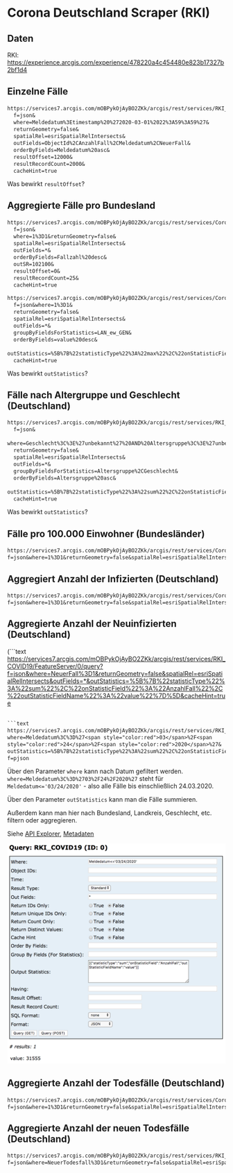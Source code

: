 # Corona Deutschland Scraper (RKI)

## Daten

RKI: <https://experience.arcgis.com/experience/478220a4c454480e823b17327b2bf1d4>

## Einzelne Fälle

```text
https://services7.arcgis.com/mOBPykOjAyBO2ZKk/arcgis/rest/services/RKI_COVID19/FeatureServer/0/query?
  f=json&
  where=Meldedatum%3Etimestamp%20%272020-03-01%2022%3A59%3A59%27&
  returnGeometry=false&
  spatialRel=esriSpatialRelIntersects&
  outFields=ObjectId%2CAnzahlFall%2CMeldedatum%2CNeuerFall&
  orderByFields=Meldedatum%20asc&
  resultOffset=12000&
  resultRecordCount=2000&
  cacheHint=true
```

Was bewirkt `resultOffset`?

## Aggregierte Fälle pro Bundesland

```text
https://services7.arcgis.com/mOBPykOjAyBO2ZKk/arcgis/rest/services/Coronaf%C3%A4lle_in_den_Bundesl%C3%A4ndern/FeatureServer/0/query?
  f=json&
  where=1%3D1&returnGeometry=false&
  spatialRel=esriSpatialRelIntersects&
  outFields=*&
  orderByFields=Fallzahl%20desc&
  outSR=102100&
  resultOffset=0&
  resultRecordCount=25&
  cacheHint=true
```

```text
https://services7.arcgis.com/mOBPykOjAyBO2ZKk/arcgis/rest/services/Coronaf%C3%A4lle_in_den_Bundesl%C3%A4ndern/FeatureServer/0/query?
  f=json&where=1%3D1&
  returnGeometry=false&
  spatialRel=esriSpatialRelIntersects&
  outFields=*&
  groupByFieldsForStatistics=LAN_ew_GEN&
  orderByFields=value%20desc&
  outStatistics=%5B%7B%22statisticType%22%3A%22max%22%2C%22onStatisticField%22%3A%22faelle_100000_EW%22%2C%22outStatisticFieldName%22%3A%22value%22%7D%5D&
  cacheHint=true
```

Was bewirkt `outStatistics`?

## Fälle nach Altergruppe und Geschlecht (Deutschland)

```text
https://services7.arcgis.com/mOBPykOjAyBO2ZKk/arcgis/rest/services/RKI_COVID19/FeatureServer/0/query?
  f=json&
  where=Geschlecht%3C%3E%27unbekannt%27%20AND%20Altersgruppe%3C%3E%27unbekannt%27&
  returnGeometry=false&
  spatialRel=esriSpatialRelIntersects&
  outFields=*&
  groupByFieldsForStatistics=Altersgruppe%2CGeschlecht&
  orderByFields=Altersgruppe%20asc&
  outStatistics=%5B%7B%22statisticType%22%3A%22sum%22%2C%22onStatisticField%22%3A%22AnzahlFall%22%2C%22outStatisticFieldName%22%3A%22value%22%7D%5D&
  cacheHint=true
```

Was bewirkt `outStatistics`?

## Fälle pro 100.000 Einwohner (Bundesländer)

```text
https://services7.arcgis.com/mOBPykOjAyBO2ZKk/arcgis/rest/services/Coronaf%C3%A4lle_in_den_Bundesl%C3%A4ndern/FeatureServer/0/query?f=json&where=1%3D1&returnGeometry=false&spatialRel=esriSpatialRelIntersects&outFields=*&groupByFieldsForStatistics=LAN_ew_GEN&orderByFields=value%20desc&outStatistics=%5B%7B%22statisticType%22%3A%22max%22%2C%22onStatisticField%22%3A%22faelle_100000_EW%22%2C%22outStatisticFieldName%22%3A%22value%22%7D%5D&cacheHint=true
```

## Aggregiert Anzahl der Infizierten (Deutschland)

```text
https://services7.arcgis.com/mOBPykOjAyBO2ZKk/arcgis/rest/services/Coronaf%C3%A4lle_in_den_Bundesl%C3%A4ndern/FeatureServer/0/query?f=json&where=1%3D1&returnGeometry=false&spatialRel=esriSpatialRelIntersects&outFields=*&outStatistics=%5B%7B%22statisticType%22%3A%22sum%22%2C%22onStatisticField%22%3A%22Fallzahl%22%2C%22outStatisticFieldName%22%3A%22value%22%7D%5D&outSR=102100&cacheHint=true
```

## Aggregierte Anzahl der Neuinfizierten (Deutschland)

(```text
https://services7.arcgis.com/mOBPykOjAyBO2ZKk/arcgis/rest/services/RKI_COVID19/FeatureServer/0/query?f=json&where=NeuerFall%3D1&returnGeometry=false&spatialRel=esriSpatialRelIntersects&outFields=*&outStatistics=%5B%7B%22statisticType%22%3A%22sum%22%2C%22onStatisticField%22%3A%22AnzahlFall%22%2C%22outStatisticFieldName%22%3A%22value%22%7D%5D&cacheHint=true
```)

```text
https://services7.arcgis.com/mOBPykOjAyBO2ZKk/arcgis/rest/services/RKI_COVID19/FeatureServer/0/query?
where=Meldedatum%3C%3D%27<span style="color:red">03</span>%2F<span style="color:red">24</span>%2F<span style="color:red">2020</span>%27&
outStatistics=%5B%7B%22statisticType%22%3A%22sum%22%2C%22onStatisticField%22%3A%22AnzahlFall%22%2C%22outStatisticFieldName%22%3A%22value%22%7D%5D&having=&
f=pjson
```

Über den Parameter `where` kann nach Datum gefiltert werden. `where=Meldedatum%3C%3D%2703%2F24%2F2020%27` steht für `Meldedatum<='03/24/2020'` - also alle Fälle bis einschließlich 24.03.2020.  

Über den Parameter `outStatistics` kann man die Fälle summieren.

Außerdem kann man hier nach Bundesland, Landkreis, Geschlecht, etc. filtern oder aggregieren.

Siehe [API Explorer](https://services7.arcgis.com/mOBPykOjAyBO2ZKk/arcgis/rest/services/RKI_COVID19/FeatureServer/0/query?where=Meldedatum%3C%3D%2703%2F24%2F2020%27&objectIds=&time=&resultType=standard&outFields=*&returnIdsOnly=false&returnUniqueIdsOnly=false&returnCountOnly=false&returnDistinctValues=false&cacheHint=false&orderByFields=&groupByFieldsForStatistics=&outStatistics=%5B%7B%22statisticType%22%3A%22sum%22%2C%22onStatisticField%22%3A%22AnzahlFall%22%2C%22outStatisticFieldName%22%3A%22value%22%7D%5D&having=&resultOffset=&resultRecordCount=&sqlFormat=none&f=html),
[Metadaten](https://services7.arcgis.com/mOBPykOjAyBO2ZKk/ArcGIS/rest/services/RKI_COVID19/FeatureServer/0)

![](img/api_explorer.png)

## Aggregierte Anzahl der Todesfälle (Deutschland)

```text
https://services7.arcgis.com/mOBPykOjAyBO2ZKk/arcgis/rest/services/Coronaf%C3%A4lle_in_den_Bundesl%C3%A4ndern/FeatureServer/0/query?f=json&where=1%3D1&returnGeometry=false&spatialRel=esriSpatialRelIntersects&outFields=*&outStatistics=%5B%7B%22statisticType%22%3A%22sum%22%2C%22onStatisticField%22%3A%22Death%22%2C%22outStatisticFieldName%22%3A%22value%22%7D%5D&cacheHint=true
```

## Aggregierte Anzahl der neuen Todesfälle (Deutschland)

```text
https://services7.arcgis.com/mOBPykOjAyBO2ZKk/arcgis/rest/services/RKI_COVID19/FeatureServer/0/query?f=json&where=NeuerTodesfall%3D1&returnGeometry=false&spatialRel=esriSpatialRelIntersects&outFields=*&outStatistics=%5B%7B%22statisticType%22%3A%22sum%22%2C%22onStatisticField%22%3A%22AnzahlTodesfall%22%2C%22outStatisticFieldName%22%3A%22value%22%7D%5D&cacheHint=true
```
